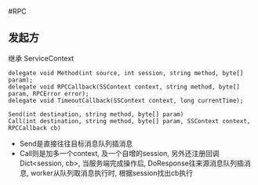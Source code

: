 ﻿#RPC

## 发起方
继承 ServiceContext

```
delegate void Method(int source, int session, string method, byte[] param);
delegate void RPCCallback(SSContext context, string method, byte[] param, RPCError error);
delegate void TimeoutCallback(SSContext context, long currentTime);
```


```
Send(int destination, string method, byte[] param)
Call(int destination, string method, byte[] param, SSContext context, RPCCallback cb)
```

- Send是直接往往目标消息队列插消息
- Call则是加多一个context, 及一个自增的session, 另外还注册回调Dict<session, cb>, 当服务端完成操作后, 
  DoResponse往来源消息队列插消息, worker从队列取消息执行时, 根据session找出cb执行